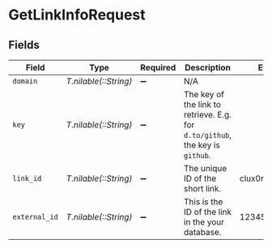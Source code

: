 # GetLinkInfoRequest


## Fields

| Field                                                                         | Type                                                                          | Required                                                                      | Description                                                                   | Example                                                                       |
| ----------------------------------------------------------------------------- | ----------------------------------------------------------------------------- | ----------------------------------------------------------------------------- | ----------------------------------------------------------------------------- | ----------------------------------------------------------------------------- |
| `domain`                                                                      | *T.nilable(::String)*                                                         | :heavy_minus_sign:                                                            | N/A                                                                           |                                                                               |
| `key`                                                                         | *T.nilable(::String)*                                                         | :heavy_minus_sign:                                                            | The key of the link to retrieve. E.g. for `d.to/github`, the key is `github`. |                                                                               |
| `link_id`                                                                     | *T.nilable(::String)*                                                         | :heavy_minus_sign:                                                            | The unique ID of the short link.                                              | clux0rgak00011...                                                             |
| `external_id`                                                                 | *T.nilable(::String)*                                                         | :heavy_minus_sign:                                                            | This is the ID of the link in the your database.                              | 123456                                                                        |